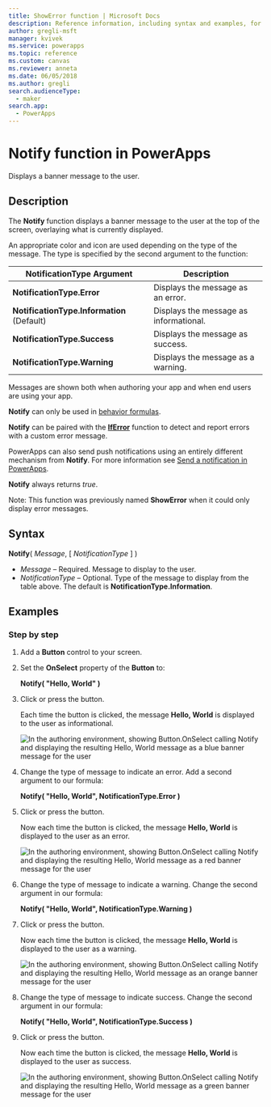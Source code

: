 ```yaml
---
title: ShowError function | Microsoft Docs
description: Reference information, including syntax and examples, for the ShowError function in PowerApps
author: gregli-msft
manager: kvivek
ms.service: powerapps
ms.topic: reference
ms.custom: canvas
ms.reviewer: anneta
ms.date: 06/05/2018
ms.author: gregli
search.audienceType: 
  - maker
search.app: 
  - PowerApps
---
```

# Notify function in PowerApps
Displays a banner message to the user.

## Description
The **Notify** function displays a banner message to the user at the top of the screen, overlaying what is currently displayed.  

An appropriate color and icon are used depending on the type of the message.   The type is specified by the second argument to the function:

| NotificationType Argument | Description |
| --- | --- |
| **NotificationType.Error** | Displays the message as an error. |
| **NotificationType.Information** (Default) | Displays the message as informational.  |
| **NotificationType.Success** | Displays the message as success. |
| **NotificationType.Warning** | Displays the message as a warning. |

Messages are shown both when authoring your app and when end users are using your app.

**Notify** can only be used in [behavior formulas](../working-with-formulas-in-depth.md).

**Notify** can be paired with the [**IfError**](function-iferror.md) function to detect and report errors with a custom error message.

PowerApps can also send push notifications using an entirely different mechanism from **Notify**.  For more information see [Send a notification in PowerApps](../add-notifications.md).

**Notify** always returns *true*.

Note: This function was previously named **ShowError** when it could only display error messages.

## Syntax
**Notify**( *Message*, [ *NotificationType* ] )

* *Message* – Required.  Message to display to the user.
* *NotificationType* – Optional.  Type of the message to display from the table above.  The default is **NotificationType.Information**.  

## Examples

### Step by step

1. Add a **Button** control to your screen.

2. Set the **OnSelect** property of the **Button** to:

	**Notify( "Hello, World" )**

3. Click or press the button.  

	Each time the button is clicked, the message **Hello, World** is displayed to the user as informational.

	![In the authoring environment, showing Button.OnSelect calling Notify and displaying the resulting Hello, World message as a blue banner message for the user](media/function-showerror/hello-world.png)

4. Change the type of message to indicate an error.  Add a second argument to our formula:

	**Notify( "Hello, World", NotificationType.Error )**

5. Click or press the button.

	Now each time the button is clicked, the message **Hello, World** is displayed to the user as an error.

	![In the authoring environment, showing Button.OnSelect calling Notify and displaying the resulting Hello, World message as a red banner message for the user](media/function-showerror/hello-world-error.png)

4. Change the type of message to indicate a warning.  Change the second argument in our formula:

	**Notify( "Hello, World", NotificationType.Warning )**

5. Click or press the button.

	Now each time the button is clicked, the message **Hello, World** is displayed to the user as a warning.

	![In the authoring environment, showing Button.OnSelect calling Notify and displaying the resulting Hello, World message as an orange banner message for the user](media/function-showerror/hello-world-warning.png)

4. Change the type of message to indicate success.  Change the second argument in our formula:

	**Notify( "Hello, World", NotificationType.Success )**

5. Click or press the button.

	Now each time the button is clicked, the message **Hello, World** is displayed to the user as success.

	![In the authoring environment, showing Button.OnSelect calling Notify and displaying the resulting Hello, World message as a green banner message for the user](media/function-showerror/hello-world-success.png)
